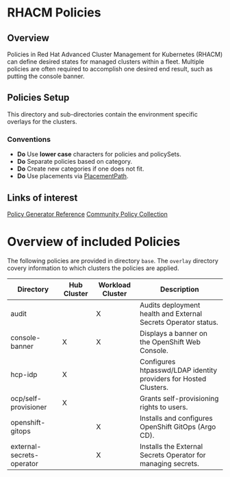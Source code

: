 # RHACM Policies

## Overview
Policies in Red Hat Advanced Cluster Management for Kubernetes (RHACM) can define desired states for managed clusters within a fleet. Multiple policies are often required to accomplish one desired end result, such as putting the console banner.

## Policies Setup
This directory and sub-directories contain the environment specific overlays for the clusters.

### Conventions
* **Do** Use **lower case** characters for policies and policySets.
* **Do** Separate policies based on category.
* **Do** Create new categories if one does not fit.
* **Do** Use placements via [PlacementPath](https://github.com/stolostron/policy-generator-plugin/blob/main/docs/policygenerator-reference.yaml#L146).

## Links of interest
[Policy Generator Reference](https://github.com/stolostron/policy-generator-plugin/blob/main/docs/policygenerator-reference.yaml)
[Community Policy Collection](https://github.com/open-cluster-management-io/policy-collection)

# Overview of included Policies

The following policies are provided in directory `base`.
The `overlay` directory covery information to which clusters the policies are applied.

| **Directory** | **Hub Cluster** | **Workload Cluster** | **Description** |
|---|---|---|---|
| audit | | X | Audits deployment health and External Secrets Operator status. |
| console-banner | X | X | Displays a banner on the OpenShift Web Console. |
| hcp-idp | X | | Configures htpasswd/LDAP identity providers for Hosted Clusters. |
| ocp/self-provisioner | X | | Grants self-provisioning rights to users. |
| openshift-gitops | | X | Installs and configures OpenShift GitOps (Argo CD). |
| external-secrets-operator | | X | Installs the External Secrets Operator for managing secrets. |

